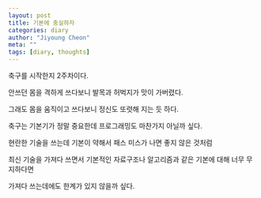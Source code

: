 ```yaml
---
layout: post
title: 기본에 충실하자
categories: diary
author: "Jiyoung Cheon"
meta: ""
tags: [diary, thoughts]
---
```


축구를 시작한지 2주차이다.

안쓰던 몸을 격하게 쓰다보니 발목과 허벅지가 맛이 가버렸다.

그래도 몸을 움직이고 쓰다보니 정신도 또렷해 지는 듯 하다.

축구는 기본기가 정말 중요한데 프로그래밍도 마찬가지 아닐까 싶다.

현란한 기술을 쓰는데 기본이 약해서 패스 미스가 나면 좋지 않은 것처럼

최신 기술을 가져다 쓰면서 기본적인 자료구조나 알고리즘과 같은 기본에 대해 너무 무지하다면

가져다 쓰는데에도 한계가 있지 않을까 싶다.




